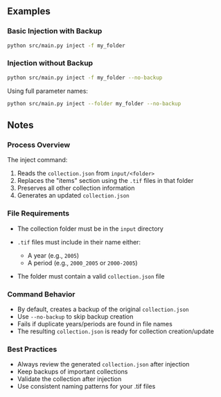 ## Examples

### Basic Injection with Backup
```bash
python src/main.py inject -f my_folder
```

### Injection without Backup
```bash
python src/main.py inject -f my_folder --no-backup
```

Using full parameter names:
```bash
python src/main.py inject --folder my_folder --no-backup
```

## Notes

### Process Overview
The inject command:
1. Reads the `collection.json` from `input/<folder>`
2. Replaces the "items" section using the `.tif` files in that folder
3. Preserves all other collection information
4. Generates an updated `collection.json`

### File Requirements

- The collection folder must be in the `input` directory
- `.tif` files must include in their name either:

    - A year (e.g., `2005`)
    - A period (e.g., `2000_2005` or `2000-2005`)

- The folder must contain a valid `collection.json` file

### Command Behavior
- By default, creates a backup of the original `collection.json`
- Use `--no-backup` to skip backup creation
- Fails if duplicate years/periods are found in file names
- The resulting `collection.json` is ready for collection creation/update

### Best Practices
- Always review the generated `collection.json` after injection
- Keep backups of important collections
- Validate the collection after injection
- Use consistent naming patterns for your .tif files